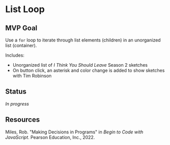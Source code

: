 # List Loop

## MVP Goal

Use a `for` loop to iterate through list elements (children) in an unorganized list (container).

Includes:

- Unorganized list of _I Think You Should Leave_ Season 2 sketches
- On button click, an asterisk and color change is added to show sketches with Tim Robinson

## Status

_In progress_

## Resources

Miles, Rob. "Making Decisions in Programs" in _Begin to Code with JavaScript_. Pearson Education, Inc., 2022.
